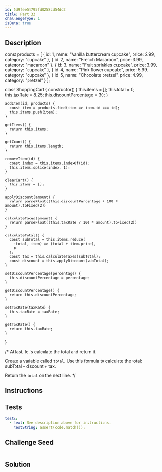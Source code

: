 ```yaml
---
id: 5d9fee54795fd0258cd54dc2
title: Part 33
challengeType: 1
isBeta: true
---
```


## Description
<section id='description'>

const products = [
    {
      id: 1,
      name: "Vanilla buttercream cupcake",
      price: 2.99,
      category: "cupcake"
    },
    {
      id: 2,
      name: "French Macaroon",
      price: 3.99,
      category: "macaroon"
    },
    {
      id: 3,
      name: "Fruit sprinkles cupcake",
      price: 3.99,
      category: "cupcake"
    },
    {
      id: 4,
      name: "Pink flower cupcake",
      price: 5.99,
      category: "cupcake"
    },
    {
      id: 5,
      name: "Chocolate pretzel",
      price: 4.99,
      category: "pretzel"
    }
  ];
  
  class ShoppingCart {
    constructor() {
      this.items = [];
      this.total = 0;
      this.taxRate = 8.25;
      this.discountPercentage = 30;
    }
  
    addItem(id, products) {
      const item = products.find(item => item.id === id);
      this.items.push(item);
    }
  
    getItems() {
      return this.items;
    }
  
    getCount() {
      return this.items.length;
    }
  
    removeItem(id) {
      const index = this.items.indexOf(id);
      this.items.splice(index, 1);
    }
  
    clearCart() {
      this.items = [];
    }
  
    applyDiscount(amount) {
      return parseFloat((this.discountPercentage / 100 * amount).toFixed(2))
    }
  
    calculateTaxes(amount) {
      return parseFloat((this.taxRate / 100 * amount).toFixed(2))
    }
  
    calculateTotal() {
      const subTotal = this.items.reduce(
        (total, item) => (total + item.price),
        0
      );
      const tax = this.calculateTaxes(subTotal);
      const discount = this.applyDiscount(subTotal);
    }
  
    setDiscountPercentage(percentage) {
      this.discountPercentage = percentage;
    }
  
    getDiscountPercentage() {
      return this.discountPercentage;
    }
  
    setTaxRate(taxRate) {
      this.taxRate = taxRate;
    }
  
    getTaxRate() {
      return this.taxRate;
    }
  }
  
  /*
  At last, let's calculate the total and return it.

  Create a variable called `total`. Use this formula to calculate the total: subTotal - discount + tax.

  Return the `total` on the next line.
  */
  

</section>

## Instructions
<section id='instructions'>
</section>

## Tests
<section id='tests'>

```yml
tests:
  - text: See description above for instructions.
    testString: assert(code.match());

```

</section>

## Challenge Seed
<section id='challengeSeed'>

<div id='js-seed'>

```js

```

</div>
</section>


## Solution
<section id='solution'>

```js

```

</section>

